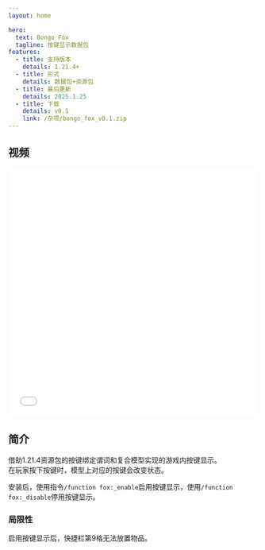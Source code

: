 ```yaml
---
layout: home

hero:
  text: Bongo Fox
  tagline: 按键显示数据包
features:
  - title: 支持版本
    details: 1.21.4+
  - title: 形式
    details: 数据包+资源包
  - title: 最后更新
    details: 2025.1.25
  - title: 下载
    details: v0.1
    link: /杂项/bongo_fox_v0.1.zip
---
```


## 视频

<iframe src="//player.bilibili.com/player.html?bvid=BV1DcfxY5Ep5&autoplay=0" 
        frameborder="0" 
        width="100%" 
        height="500" 
        allowfullscreen="true">
</iframe>

## 简介

借助1.21.4资源包的按键绑定谓词和复合模型实现的游戏内按键显示。  
在玩家按下按键时，模型上对应的按键会改变状态。

安装后，使用指令`/function fox:_enable`启用按键显示，使用`/function fox:_disable`停用按键显示。

### 局限性
启用按键显示后，快捷栏第9格无法放置物品。